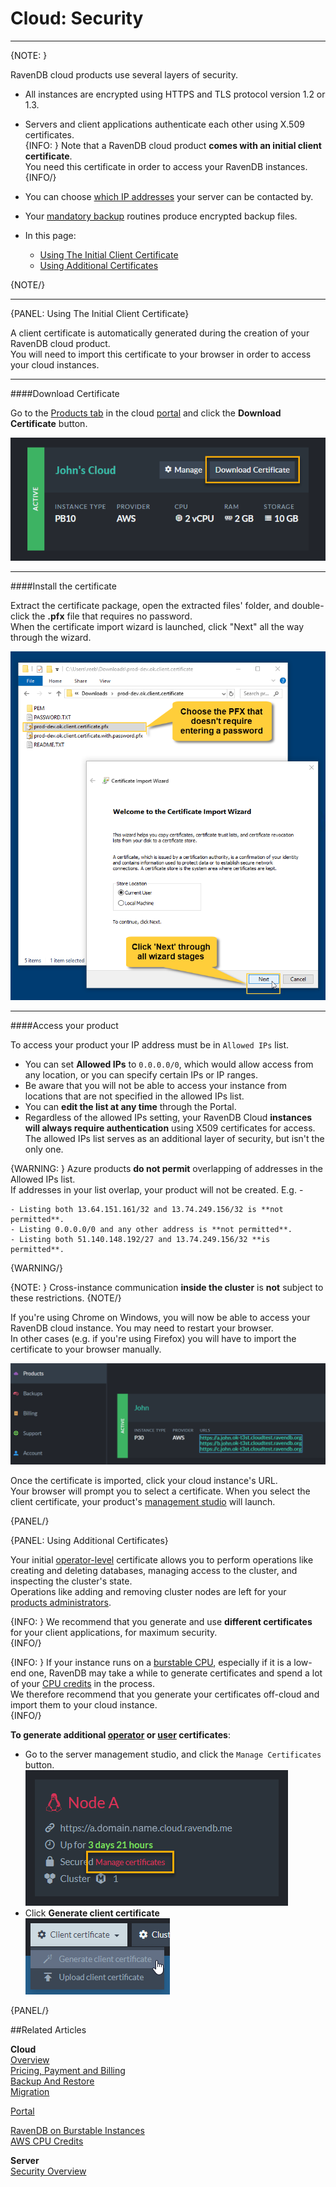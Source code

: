 # Cloud: Security
---

{NOTE: }

RavenDB cloud products use several layers of security.  

* All instances are encrypted using HTTPS and TLS protocol version 1.2 or 1.3.  

* Servers and client applications authenticate each other using X.509 certificates.  
  {INFO: }
  Note that a RavenDB cloud product **comes with an initial client certificate**.  
  You need this certificate in order to access your RavenDB instances.  
  {INFO/}

* You can choose [which IP addresses](../cloud/portal/cloud-portal-products-tab#manage-product-the-security-tab) your server can be contacted by.  

* Your [mandatory backup](../cloud/cloud-backup-and-restore#the-mandatory-backup-routine) routines produce encrypted backup files.  

* In this page:  
    * [Using The Initial Client Certificate](cloud-security#using-the-initial-client-certificate)  
    * [Using Additional Certificates](cloud-security#using-additional-certificates)  

{NOTE/}

---

{PANEL: Using The Initial Client Certificate}

A client certificate is automatically generated during the creation of your RavenDB cloud product.  
You will need to import this certificate to your browser in order to access your cloud instances.  

---

####Download Certificate  

Go to the [Products tab](../cloud/portal/cloud-portal-products-tab) in the cloud [portal](../cloud/portal/cloud-portal) 
and click the **Download Certificate** button.  

!["Download Certificate"](images\security-001-download-certificate.png "Download Certificate")  

---

####Install the certificate  

Extract the certificate package, open the extracted files' folder, and double-click the **.pfx** file that requires no password.  
When the certificate import wizard is launched, click "Next" all the way through the wizard.  

!["Certificate Import Wizard"](images\security-002-wizard.png "Certificate Import Wizard")  

---

####Access your product  

To access your product your IP address must be in `Allowed IPs` list.

- You can set **Allowed IPs** to `0.0.0.0/0`, which would allow access from any location, or you can specify certain IPs
  or IP ranges.
- Be aware that you will not be able to access your instance from locations that are not specified in the allowed IPs
  list.
- You can **edit the list at any time** through the Portal.
- Regardless of the allowed IPs setting, your RavenDB Cloud **instances will always require authentication** using X509
  certificates for access. The allowed IPs list serves as an additional layer of security, but isn't the only one.

{WARNING: }
Azure products **do not permit** overlapping of addresses in the Allowed IPs list.  
If addresses in your list overlap, your product will not be created. E.g. -

    - Listing both 13.64.151.161/32 and 13.74.249.156/32 is **not permitted**.
    - Listing 0.0.0.0/0 and any other address is **not permitted**.
    - Listing both 51.140.148.192/27 and 13.74.249.156/32 **is permitted**.  

{WARNING/}

{NOTE: }
Cross-instance communication **inside the cluster** is **not** subject to these restrictions.
{NOTE/}

If you're using Chrome on Windows, you will now be able to access your RavenDB cloud instance. You may need to restart your browser.  
In other cases (e.g. if you're using Firefox) you will have to import the certificate to your browser manually.  

!["Server URLs"](images\migration-001-urls.png "Server URLs")  
  
Once the certificate is imported, click your cloud instance's URL.  
Your browser will prompt you to select a certificate. When you select the client certificate, your product's 
[management studio](../studio/overview) will launch.  

{PANEL/}

{PANEL: Using Additional Certificates}

Your initial [operator-level](../server/security/authorization/security-clearance-and-permissions#operator) 
certificate allows you to perform operations like creating and deleting databases, managing access to the cluster, and inspecting the cluster's state.  
Operations like adding and removing cluster nodes are left for your [products administrators](../cloud/cloud-overview#ravendb-on-the-cloud-overview).  

{INFO: }
We recommend that you generate and use **different certificates** for your client applications, for maximum security.  
{INFO/}

{INFO: }
If your instance runs on a [burstable CPU](../cloud/cloud-overview#burstable-vs.-reserved-clusters), especially if it is a low-end one, 
RavenDB may take a while to generate certificates and spend a lot of your [CPU credits](../cloud/cloud-overview#budget-credits-and-throttling) in the 
process.  
We therefore recommend that you generate your certificates off-cloud and import them to your cloud instance.  
{INFO/}

**To generate additional [operator](../server/security/authorization/security-clearance-and-permissions#operator) 
  or [user](../server/security/authorization/security-clearance-and-permissions#user) certificates**:  
 
* Go to the server management studio, and click the `Manage Certificates` button.  
  !["Manage Certificates"](images\migration-002-manage-certificates.png "Manage Certificates")  
* Click **Generate client certificate**  
  !["Generate Client Certificate"](images\security-003-generate-client-certificate.png "Generate Client Certificate")  

{PANEL/}

##Related Articles

**Cloud**  
[Overview](../cloud/cloud-overview)  
[Pricing, Payment and Billing](../cloud/cloud-pricing-payment-billing)  
[Backup And Restore](../cloud/cloud-backup-and-restore)  
[Migration](../cloud/cloud-migration)  

  
[Portal](../cloud/portal/cloud-portal)  
  
[RavenDB on Burstable Instances](https://ayende.com/blog/187681-B/running-ravendb-on-burstable-cloud-instances)  
[AWS CPU Credits](https://docs.aws.amazon.com/AWSEC2/latest/UserGuide/burstable-credits-baseline-concepts.html)  

**Server**  
[Security Overview](../server/security/overview)  
